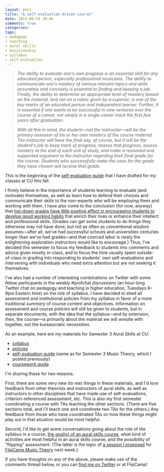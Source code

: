```yaml
---
layout: post
title: "A self-evaluation-driven course"
date: 2013-06-14 10:46
comments: true
categories: 
tags:
- pedagogy  
- teaching  
- aural skills  
- musicianship  
- syllabus  
- self-evaluation
---
```



> *The ability to evaluate one's own progress is an essential skill for any educated person, especially professional musicians. The ability to communicate one's mastery of various relevant topics and skills accurately and concisely is essential to finding and keeping a job. Finally, the ability to determine an appropriate level of mastery based on the material, and not on a rubric given by a superior, is one of the key marks of an educated person and independent learner. Further, it is essential if one wants to be successful in new ventures over the course of a career, not simply in a single career track the first few years after graduation.*

> *With all this in mind, the student—not the instructor—will be the primary assessor of his or her own mastery of the course material. The instructor will have the final say, of course, but it will be the student's job to keep track of progress, assess that progress, assess mastery at the end of each unit of study, and make a reasoned and supported argument to the instructor regarding their final grade for the course. Students who successfully make the case for the grade they have chosen will receive that grade.*

This is the beginning of the [self-evaluation guide][eval] that I have drafted for my classes at CU this fall.

I firmly believe in the importance of students learning to evaluate (and motivate) themselves, as well as learn how to defend their choices and communicate their skills to the non-experts who will be employing them and working with them. I have also come to the conclusion (for now, anyway) that [top-down grades have little positive effect in encouraging students to develop good working habits][grades] that enrich their lives or enhance their intellect and professional skills. (Grades can get some students to do things they otherwise may not have done, but not as often as conventional wisdom assumes—after all, we've had successful schools and universities centuries longer than we've had grades—and that coerced labor is rarely the enlightening exploration instructors would like to encourage.) Thus, I've decided this semester to focus my feedback to students into comments and advice given mostly in-class, and to focus the time usually spent outside-of-class in grading into responding to students' own self-evaluations and intervening with individuals who need extra attention but are not seeking it themselves.

I've also had a number of interesting combinations on Twitter with some fellow participants in the weekly #profchat discussions (an hour-long Twitter chat on pedagogy and teaching in higher education, Tuesdays 8–9pm Eastern time) on the role of syllabus. I have decided to shed all assessment and institutional policies from my syllabus in favor of a more traditional *summary* of course content and objectives. Information on assessment and course policies will still be given to students, but in separate documents, with the idea that the syllabus—and by extension, then, the course—is primarily about the material we will wrestle with together, not the bureaucratic necessities.

As an example, here are my materials for Semester 3 Aural Skills at CU:

- [syllabus][syl]  
- [policies][pol]  
- [self-evaluation guide][eval] (same as for Semester 3 Music Theory, which I posted previously)  
- [coursework guide][cour]

I'm sharing these for two reasons. 

First, there are some very new (to me) things in these materials, and I'd love feedback from other theorists and instructors of aural skills, as well as instructors in other disciplines that have made use of self-evaluations, criterion-referenced assessment, etc. This is also my first semester coordinating a course with TAs teaching the other sections. (There are five sections total, and I'll teach one and coordinate two TAs for the others.) Any feedback from those who have coordinated TAs on how these things might play out in that situation would be most helpful.

Second, I'd like to get some conversations going about the role of the syllabus in a course, [the goal(s) of an aural skills course][fluency], what kind of activities are most helpful in an aural skills course, and the possibility of "flipping" assessment. (The latter is the topic of [a session I proposed](http://flipcampmt.wordpress.com/2013/06/06/session-proposal-flipping-student-assessment/) for [FlipCamp Music Theory](http://flipcampmt.wordpress.com) next week.)

If you have thoughts on any of the above, please make use of the comments thread below, or you can [find me on Twitter](http://twitter.com/krisshaffer) or at FlipCamp!

[eval]: /media/ASmaterials/AuralSkills3-assessment-June14draft.pdf
[cour]: /media/ASmaterials/AuralSkills3-coursework-June14draft.pdf
[pol]: /media/ASmaterials/AuralSkills3-policies-June14draft.pdf
[syl]: /media/ASmaterials/AuralSkills3-syllabus-June14draft.pdf
[fluency]: /2013/04/promoting-musical-fluency-or-why-i-de-emphasize-sight-singing-and-dictation-in-class/
[grades]: /2013/01/the-economics-of-the-classroom-or-why-grades-encourage-bad-habits/